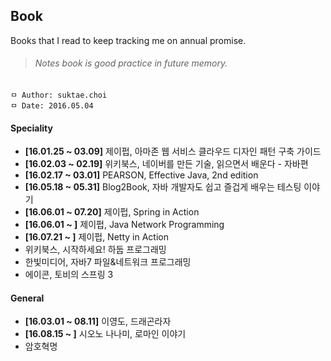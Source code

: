 ## Book
Books that I read to keep tracking me on annual promise.

>###### Notes book is good practice in future memory.

```
ㅁ Author: suktae.choi
ㅁ Date: 2016.05.04
```

#### Speciality
 - **[16.01.25 ~ 03.09]** 제이펍, 아마존 웹 서비스 클라우드 디자인 패턴 구축 가이드
 - **[16.02.03 ~ 02.19]** 위키북스, 네이버를 만든 기술, 읽으면서 배운다 - 자바편
 - **[16.02.17 ~ 03.01]** PEARSON, Effective Java, 2nd edition
 - **[16.05.18 ~ 05.31]** Blog2Book, 자바 개발자도 쉽고 즐겁게 배우는 테스팅 이야기
 - **[16.06.01 ~ 07.20]** 제이펍, Spring in Action
 - **[16.06.01 ~ ]** 제이펍, Java Network Programming
 - **[16.07.21 ~ ]** 제이펍, Netty in Action
 - 위키북스, 시작하세요! 하둡 프로그래밍
 - 한빛미디어, 자바7 파일&네트워크 프로그래밍
 - 에이콘, 토비의 스프링 3

#### General
 - **[16.03.01 ~ 08.11]** 이영도, 드래곤라자
 - **[16.08.15 ~ ]** 시오노 나나미, 로마인 이야기
 - 암호혁명

